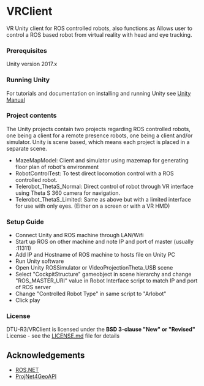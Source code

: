 # VRClient
VR Unity client for ROS controlled robots, also functions as 
Allows user to control a ROS based robot from virtual reality with head and eye tracking.

### Prerequisites
Unity version 2017.x

### Running Unity
For tutorials and documentation on installing and running Unity see [Unity Manual](https://docs.unity3d.com/Manual/UnityBasics.html)

### Project contents
The Unity projects contain two projects regarding ROS controlled robots, one being a client for a remote presence robots, one being a client and/or simulator.
Unity is scene based, which means each project is placed in a separate scene.
* MazeMapModel: Client and simulator using mazemap for generating floor plan of robot's environment
* RobotControlTest: To test direct locomotion control with a ROS controlled robot.
* Telerobot_ThetaS_Normal: Direct control of robot through VR interface using Theta S 360 camera for navigation.
* Telerobot_ThetaS_Limited: Same as above but with a limited interface for use with only eyes. (Either on a screen or with a VR HMD)

### Setup Guide
* Connect Unity and ROS machine through LAN/Wifi
* Start up ROS on other machine and note IP and port of master (usually :11311)
* Add IP and Hostname of ROS machine to hosts file on Unity PC
* Run Unity software
* Open Unity ROSSimulator or VideoProjectionTheta_USB scene
* Select "CockpitStructure" gameobject in scene hierarchy and change "ROS_MASTER_URI" value in Robot Interface script to match IP and port of ROS server
* Change "Controlled Robot Type" in same script to "Arlobot"
* Click play


### License
DTU-R3/VRClient is licensed under the **BSD 3-clause "New" or "Revised"** License - see the [LICENSE.md](LICENSE.ds) file for details

## Acknowledgements
* [ROS.NET](https://github.com/uml-robotics/ROS.NET)
* [ProjNet4GeoAPI](https://github.com/NetTopologySuite/ProjNet4GeoAPI)
